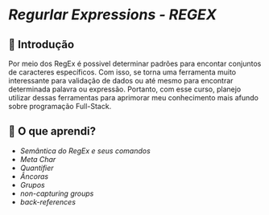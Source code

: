 # ***Regurlar Expressions - REGEX***

## 📃 Introdução
Por meio dos RegEx é possivel determinar padrões para encontar conjuntos de caracteres específicos. Com isso, se torna uma ferramenta muito interessante para validação de dados ou até mesmo para encontrar determinada palavra ou expressão.
Portanto, com esse curso, planejo utilizar dessas ferramentas para aprimorar meu conhecimento mais afundo sobre programação Full-Stack. 

## 🤔 O que aprendi?
- *Semântica do RegEx e seus comandos*
- *Meta Char*
- *Quantifier*
- *Âncoras*
- *Grupos*
- *non-capturing groups*
- *back-references*
